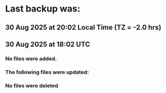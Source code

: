 # Last backup was:
## 30 Aug 2025 at 20:02 Local Time (TZ = -2.0 hrs)  
## 30 Aug 2025 at 18:02 UTC 

### No files were added.

### The following files were updated:

### No files were deleted 
